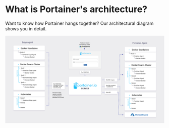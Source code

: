 # What is Portainer's architecture?

Want to know how Portainer hangs together? Our architectural diagram shows you in detail.

![](../../.gitbook/assets/portainer-architecture-detailed.png)
